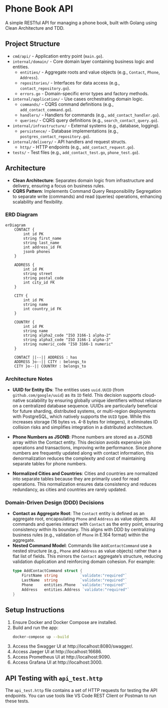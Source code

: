 # Phone Book API

A simple RESTful API for managing a phone book, built with Golang using Clean Architecture and TDD.

## Project Structure
- `cmd/api/` - Application entry point (`main.go`).
- `internal/domain/` - Core domain layer containing business logic and entities.
  - `entities/` - Aggregate roots and value objects (e.g., `Contact`, `Phone`, `Address`).
  - `repositories/` - Interfaces for data access (e.g., `contact_repository.go`).
  - `errors.go` - Domain-specific error types and factory methods.
- `internal/application/` - Use cases orchestrating domain logic.
  - `commands/` - CQRS command definitions (e.g., `add_contact_command.go`).
  - `handlers/` - Handlers for commands (e.g., `add_contact_handler.go`).
  - `queries/` - CQRS query definitions (e.g., `search_contact_query.go`).
- `internal/infrastructure/` - External systems (e.g., database, logging).
  - `persistence/` - Database implementations (e.g., `postgres_contact_repository.go`).
- `internal/delivery/` - API handlers and request structs.
  - `http/` - HTTP endpoints (e.g., `add_contact_request.go`).
- `tests/` - Test files (e.g., `add_contact_test.go`, `phone_test.go`).

## Architecture
- **Clean Architecture**: Separates domain logic from infrastructure and delivery, ensuring a focus on business rules.
- **CQRS Pattern**: Implements Command Query Responsibility Segregation to separate write (commands) and read (queries) operations, enhancing scalability and flexibility.

### ERD Diagram
```mermaid
erDiagram
    CONTACT {
        int id PK
        string first_name
        string last_name
        int address_id FK
        jsonb phones
    }
    
    ADDRESS {
        int id PK
        string street
        string postal_code
        int city_id FK
    }
    
    CITY {
        int id PK
        string name
        int country_id FK
    }
    
    COUNTRY {
        int id PK
        string name
        string alpha2_code "ISO 3166-1 alpha-2"
        string alpha3_code "ISO 3166-1 alpha-3"
        string numeric_code "ISO 3166-1 numeric"
    }
    
    CONTACT ||--|| ADDRESS : has
    ADDRESS }o--|| CITY : belongs_to
    CITY }o--|| COUNTRY : belongs_to
```

### Architecture Notes

- **UUID for Entity IDs**: The entities uses `uuid.UUID` (from `github.com/google/uuid`) as its `ID` field. This decision supports cloud-native scalability by ensuring globally unique identifiers without reliance on a centralized database sequence. UUIDs are particularly beneficial for future sharding, distributed systems, or multi-region deployments with PostgreSQL, which natively supports the `UUID` type. While this increases storage (16 bytes vs. 4-8 bytes for integers), it eliminates ID collision risks and simplifies integration in a distributed architecture.

- **Phone Numbers as JSONB**: Phone numbers are stored as a JSONB array within the Contact entity. This decision avoids expensive join operations and transactions, improving write performance. Since phone numbers are frequently updated along with contact information, this denormalization reduces the complexity and cost of maintaining separate tables for phone numbers.
- **Normalized Cities and Countries**: Cities and countries are normalized into separate tables because they are primarily used for read operations. This normalization ensures data consistency and reduces redundancy, as cities and countries are rarely updated.

### Domain-Driven Design (DDD) Decisions
- **Contact as Aggregate Root**: The `Contact` entity is defined as an aggregate root, encapsulating `Phone` and `Address` as value objects. All commands and queries interact with `Contact` as the entry point, ensuring consistency within its boundary. This aligns with DDD by centralizing business rules (e.g., validation of `Phone` in E.164 format) within the aggregate.
- **Nested Command Model**: Commands like `AddContactCommand` use a nested structure (e.g., `Phone` and `Address` as value objects) rather than a flat list of fields. This mirrors the `Contact` aggregate’s structure, reducing validation duplication and reinforcing domain cohesion. For example:
  ```go
  type AddContactCommand struct {
      FirstName string          `validate:"required"`
      LastName  string          `validate:"required"`
      Phone     entities.Phone  `validate:"required"`
      Address   entities.Address `validate:"required"`
  }

## Setup Instructions
1. Ensure Docker and Docker Compose are installed.
2. Build and run the app:
   ```bash
   docker-compose up --build
   ```
3. Access the Swagger UI at http://localhost:8080/swagger/.
4. Access Jaeger UI at http://localhost:16686.
5. Access Prometheus UI at http://localhost:9090.
6. Access Grafana UI at http://localhost:3000.

## API Testing with `api_test.http`

The `api_test.http` file contains a set of HTTP requests for testing the API endpoints. You can use tools like VS Code REST Client or Postman to run these tests.
